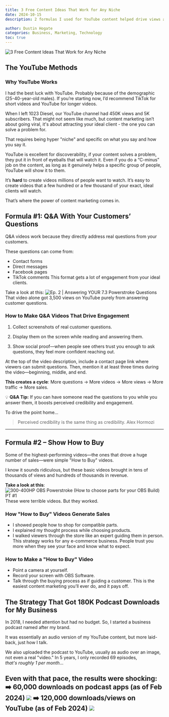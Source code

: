 ```yaml
---
title: 3 Free Content Ideas That Work for Any Niche
date: 2024-10-15
description: 2 formulas I used for YouTube content helped drive views and sales. Q&A videos and 'How to Buy' guides attracted the right audience with ease.

author: Dustin Hogate
categories: Business, Marketing, Technology
toc: true
---
```


![3 Free Content Ideas That Work for Any Niche](3-free-content-ideas-that-work-for-any-niche-1.png)

## The YouTube Methods

### Why YouTube Works

I had the best luck with YouTube. Probably because of the demographic (25-40-year-old males). If you’re starting now, I’d recommend TikTok for short videos and YouTube for longer videos.

When I left 1023 Diesel, our YouTube channel had 450K views and 5K subscribers. That might not seem like much, but content marketing isn’t about going viral, it's about attracting your ideal client - the one you can solve a problem for.

That requires being hyper "niche" and specific on what you say and how you say it.

YouTube is excellent for discoverability, if your content solves a problem, they put it in front of eyeballs that will watch it. Even if you do a “C-minus” job on the content, as long as it genuinely helps a specific group of people, YouTube will show it to them.

It’s **hard** to create videos millions of people want to watch. It’s easy to create videos that a few hundred or a few thousand of your exact, ideal clients will watch.

That’s where the power of content marketing comes in.

## Formula #1: Q&A With Your Customers’ Questions

Q&A videos work because they directly address real questions from your customers.

These questions can come from:
- Contact forms
- Direct messages
- Facebook pages
- TikTok comments
This format gets a lot of engagement from your ideal clients.

Take a look at this:
![Ep. 2 | Answering YOUR 7.3 Powerstroke Questions  ](3-free-content-ideas-that-work-for-any-niche-2.png)
That video alone got 3,500 views on YouTube purely from answering customer questions.

### How to Make Q&A Videos That Drive Engagement

1. Collect screenshots of real customer questions.

2. Display them on the screen while reading and answering them.

3. Show social proof—when people see others trust you enough to ask questions, they feel more confident reaching out.

At the top of the video description, include a contact page link where viewers can submit questions. Then, mention it at least three times during the video—beginning, middle, and end.

**This creates a cycle**:
More questions → More videos → More views → More traffic → More sales.

💡 **Q&A Tip:**
If you can have someone read the questions to you while you answer them, it boosts perceived credibility and engagement.

To drive the point home...
> Perceived credibility is the same thing as credibility.
Alex Hormozi
---
## Formula #2 – Show How to Buy

Some of the highest-performing videos—the ones that drove a huge number of sales—were simple "How to Buy" videos.

I know it sounds ridiculous, but these basic videos brought in tens of thousands of views and hundreds of thousands in revenue.

**Take a look at this**:
![300-400HP OBS Powerstroke (How to choose parts for your OBS Build) PT #1](3-free-content-ideas-that-work-for-any-niche-3.png)
These were terrible videos. But they worked.

### How "How to Buy" Videos Generate Sales

- I showed people how to shop for compatible parts.
- I explained my thought process while choosing products.
- I walked viewers through the store like an expert guiding them in person.
This strategy works for any e-commerce business. People trust you more when they see your face and know what to expect.

### How to Make a "How to Buy" Video

- Point a camera at yourself.
- Record your screen with OBS Software.
- Talk through the buying process as if guiding a customer.
This is the easiest content marketing you’ll ever do, and it pays off.

## The Strategy That Got 180K Podcast Downloads for My Business

In 2018, I needed attention but had no budget. So, I started a business podcast named after my brand.

It was essentially an audio version of my YouTube content, but more laid-back, just how I talk.

We also uploaded the podcast to YouTube, usually as audio over an image, not even a real "video."
In 5 years, I only recorded 69 episodes, *that's* *roughly 1 per month*...

**Even with that pace, the results were shocking**:
➡️ 60,000 downloads on podcast apps (as of Feb 2024)
![](3-free-content-ideas-that-work-for-any-niche-4.png)
➡️ 120,000 downloads/views on YouTube (as of Feb 2024)
![](3-free-content-ideas-that-work-for-any-niche-5.png)
---
